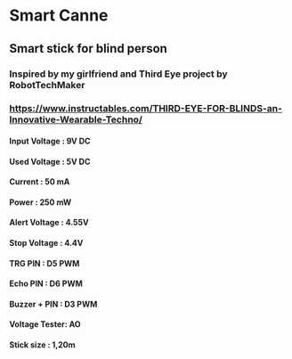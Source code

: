 # Smart Canne
## Smart stick for blind person

### Inspired by my girlfriend and Third Eye project by RobotTechMaker
### https://www.instructables.com/THIRD-EYE-FOR-BLINDS-an-Innovative-Wearable-Techno/

#### Input Voltage : 9V DC
#### Used Voltage  : 5V DC
#### Current       : 50 mA
#### Power         : 250 mW
#### Alert Voltage : 4.55V
#### Stop Voltage  : 4.4V
#### TRG PIN       : D5 PWM
#### Echo PIN      : D6 PWM
#### Buzzer + PIN  : D3 PWM
#### Voltage Tester: AO
#### Stick size    : 1,20m

